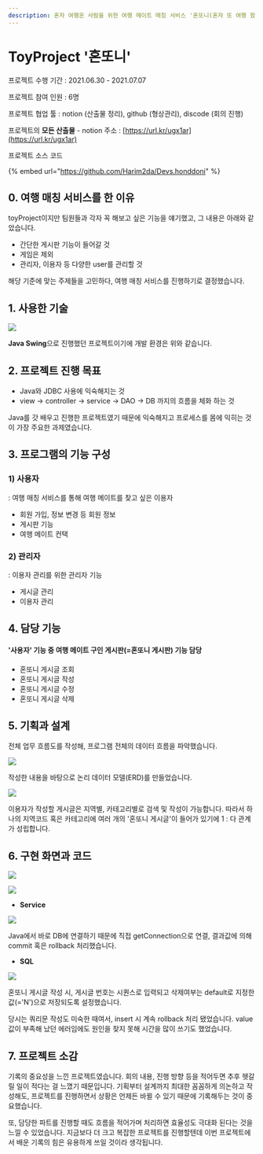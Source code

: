 ```yaml
---
description: 혼자 여행온 사람을 위한 여행 메이트 매칭 서비스 '혼또니(혼자 또 여행 왔니)'
---
```


# ToyProject '혼또니'

프로젝트 수행 기간 : 2021.06.30 - 2021.07.07

프로젝트 참여 인원 : 6명

프로젝트 협업 툴 : notion (산출물 정리), github (형상관리), discode (회의 진행)

프로젝트의 **모든 산출물** - notion 주소 : [https://url.kr/ugx1ar](https://url.kr/ugx1ar)

프로젝트 소스 코드

{% embed url="https://github.com/Harim2da/Devs.honddoni" %}

## 0. 여행 매칭 서비스를 한 이유

toyProject이지만 팀원들과 각자 꼭 해보고 싶은 기능을 얘기했고, 그 내용은 아래와 같았습니다.

* 간단한 게시판 기능이 들어갈 것
* 게임은 제외
* 관리자, 이용자 등 다양한 user를 관리할 것

해당 기준에 맞는 주제들을 고민하다, 여행 매칭 서비스를 진행하기로 결정했습니다.

## 1. 사용한 기술

![](<../.gitbook/assets/image (35) (1).png>)

**Java Swing**으로 진행했던 프로젝트이기에 개발 환경은 위와 같습니다.

## 2. 프로젝트 진행 목표

* Java와 JDBC 사용에 익숙해지는 것
* view → controller → service → DAO → DB 까지의 흐름을 체화 하는 것

Java를 갓 배우고 진행한 프로젝트였기 때문에 익숙해지고 프로세스를 몸에 익히는 것이 가장 주요한 과제였습니다.&#x20;

## 3. 프로그램의 기능 구성

### 1) 사용자

: 여행 매칭 서비스를 통해 여행 메이트를 찾고 싶은 이용자

* 회원 가입, 정보 변경 등 회원 정보
* 게시판 기능
* 여행 메이트 컨택

### 2) 관리자

: 이용자 관리를 위한 관리자 기능

* 게시글 관리
* 이용자 관리

## 4. 담당 기능

#### '사용자' 기능 중 여행 메이트 구인 게시판(=혼또니 게시판) 기능 담당

* 혼또니 게시글 조회
* 혼또니 게시글 작성
* 혼또니 게시글 수정
* 혼또니 게시글 삭제

## 5. 기획과 설계

전체 업무 흐름도를 작성해, 프로그램 전체의 데이터 흐름을 파악했습니다.

![](<../.gitbook/assets/image (14) (1).png>)

작성한 내용을 바탕으로 논리 데이터 모델(ERD)를 만들었습니다.

![](<../.gitbook/assets/image (34) (1).png>)

이용자가 작성할 게시글은 지역별, 카테고리별로 검색 및 작성이 가능합니다. 따라서 하나의 지역코드 혹은 카테고리에 여러 개의 '혼또니 게시글'이 들어가 있기에 1 : 다 관계가 성립합니다.

## 6. 구현 화면과 코드

![](<../.gitbook/assets/image (26) (1).png>)

![](<../.gitbook/assets/image (15) (1).png>)

* **Service**

![](<../.gitbook/assets/image (32) (1).png>)

Java에서 바로 DB에 연결하기 때문에 직접 getConnection으로 연결, 결과값에 의해 commit 혹은 rollback 처리했습니다.

* **SQL**

![](<../.gitbook/assets/image (16) (1).png>)

혼또니 게시글 작성 시, 게시글 번호는 시퀀스로 입력되고 삭제여부는 default로 지정한 값(='N')으로 저장되도록 설정했습니다.

당시는 쿼리문 작성도 미숙한 때여서, insert 시 계속 rollback 처리 됐었습니다. value 값이 부족해 났던 에러임에도 원인을 찾지 못해 시간을 많이 쓰기도 했었습니다.&#x20;

## 7. 프로젝트 소감

&#x20;기록의 중요성을 느낀 프로젝트였습니다.  회의 내용, 진행 방향 등을 적어두면 추후 헷갈릴 일이 적다는 걸 느꼈기 때문입니다. 기획부터 설계까지 최대한 꼼꼼하게 의논하고 작성해도, 프로젝트를 진행하면서 상황은 언제든 바뀔 수 있기 때문에 기록해두는 것이 중요했습니다.

&#x20;또, 담당한 파트를 진행할 때도 흐름을 적어가며 처리하면 효율성도 극대화 된다는 것을 느낄 수 있었습니다. 지금보다 더 크고 복잡한 프로젝트를 진행할텐데 이번 프로젝트에서 배운 기록의 힘은 유용하게 쓰일 것이라 생각됩니다.


